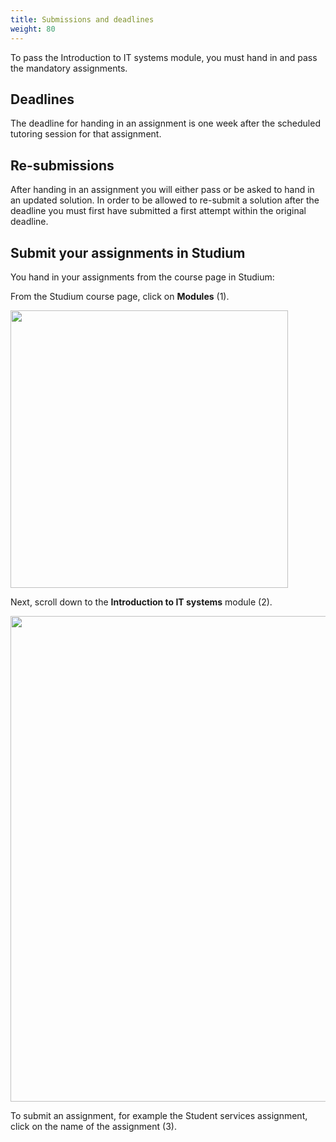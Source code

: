 ```yaml
---
title: Submissions and deadlines
weight: 80
---
```


To pass the Introduction to IT systems module, you must hand in and pass the
mandatory assignments. 

## Deadlines

The deadline for handing in an assignment is one week after the scheduled
tutoring session for that assignment. 

## Re-submissions

After handing in an assignment you will either pass or be asked to hand in an
updated solution. In order to be allowed to re-submit a solution after the
deadline you must first have submitted a first attempt within the original
deadline. 

## Submit your assignments in Studium

You hand in your assignments from the course page in Studium: 

<!-- 

[LKF (campus) - 1TG284][1tg284-campus]


[1TG284-campus]: https://uppsala.instructure.com/courses/68960

-->

From the Studium course page, click on **Modules** (1). 

<img src="/images/2024/submission-and-deadlines/eng-studium-modules.png"
style="width: 444px"/> 

Next, scroll down to the **Introduction to IT systems** module (2). 

<img
src="/images/2024/submission-and-deadlines/eng-it-systems-module.png"
style="width: 777px"/> 

To submit an assignment, for example the Student services assignment, click on
the name of the assignment (3).

